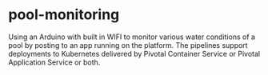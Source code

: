# pool-monitoring

Using an Arduino with built in WIFI to monitor various water conditions of a pool by posting to an app running on the platform.   The pipelines support deployments to Kubernetes delivered by Pivotal Container Service or Pivotal Application Service or both.
